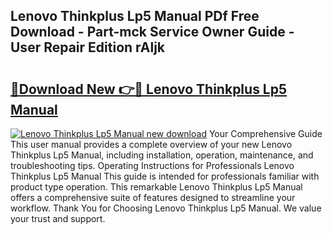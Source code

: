 ## Lenovo Thinkplus Lp5 Manual PDf Free Download - Part-mck Service Owner Guide - User Repair Edition rAljk

# <h2><a href="http://bc2799.oget.top/?id=Lenovo+Thinkplus+Lp5+Manual">🔗Download New 👉🔴 Lenovo Thinkplus Lp5 Manual</a></h2>

[![Lenovo Thinkplus Lp5 Manual new download](https://i.imgur.com/5g1atiW.png)](http://bc2799.oget.top/?id=Lenovo+Thinkplus+Lp5+Manual)
Your Comprehensive Guide This user manual provides a complete overview of your new Lenovo Thinkplus Lp5 Manual, including installation, operation, maintenance, and troubleshooting tips. Operating Instructions for Professionals Lenovo Thinkplus Lp5 Manual This guide is intended for professionals familiar with product type operation. This remarkable Lenovo Thinkplus Lp5 Manual offers a comprehensive suite of features designed to streamline your workflow. Thank You for Choosing Lenovo Thinkplus Lp5 Manual. We value your trust and support.
